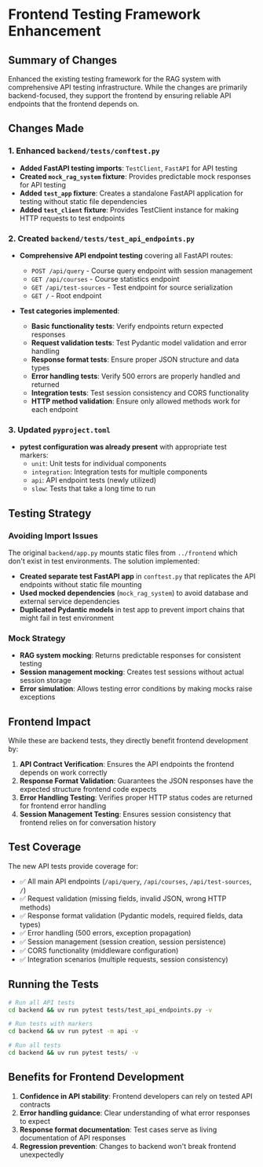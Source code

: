 # Frontend Testing Framework Enhancement

## Summary of Changes

Enhanced the existing testing framework for the RAG system with comprehensive API testing infrastructure. While the changes are primarily backend-focused, they support the frontend by ensuring reliable API endpoints that the frontend depends on.

## Changes Made

### 1. Enhanced `backend/tests/conftest.py`
- **Added FastAPI testing imports**: `TestClient`, `FastAPI` for API testing
- **Created `mock_rag_system` fixture**: Provides predictable mock responses for API testing
- **Added `test_app` fixture**: Creates a standalone FastAPI application for testing without static file dependencies
- **Added `test_client` fixture**: Provides TestClient instance for making HTTP requests to test endpoints

### 2. Created `backend/tests/test_api_endpoints.py`
- **Comprehensive API endpoint testing** covering all FastAPI routes:
  - `POST /api/query` - Course query endpoint with session management
  - `GET /api/courses` - Course statistics endpoint  
  - `GET /api/test-sources` - Test endpoint for source serialization
  - `GET /` - Root endpoint
  
- **Test categories implemented**:
  - **Basic functionality tests**: Verify endpoints return expected responses
  - **Request validation tests**: Test Pydantic model validation and error handling
  - **Response format tests**: Ensure proper JSON structure and data types
  - **Error handling tests**: Verify 500 errors are properly handled and returned
  - **Integration tests**: Test session consistency and CORS functionality
  - **HTTP method validation**: Ensure only allowed methods work for each endpoint

### 3. Updated `pyproject.toml` 
- **pytest configuration was already present** with appropriate test markers:
  - `unit`: Unit tests for individual components
  - `integration`: Integration tests for multiple components  
  - `api`: API endpoint tests (newly utilized)
  - `slow`: Tests that take a long time to run

## Testing Strategy

### Avoiding Import Issues
The original `backend/app.py` mounts static files from `../frontend` which don't exist in test environments. The solution implemented:

- **Created separate test FastAPI app** in `conftest.py` that replicates the API endpoints without static file mounting
- **Used mocked dependencies** (`mock_rag_system`) to avoid database and external service dependencies
- **Duplicated Pydantic models** in test app to prevent import chains that might fail in test environment

### Mock Strategy
- **RAG system mocking**: Returns predictable responses for consistent testing
- **Session management mocking**: Creates test sessions without actual session storage
- **Error simulation**: Allows testing error conditions by making mocks raise exceptions

## Frontend Impact

While these are backend tests, they directly benefit frontend development by:

1. **API Contract Verification**: Ensures the API endpoints the frontend depends on work correctly
2. **Response Format Validation**: Guarantees the JSON responses have the expected structure frontend code expects
3. **Error Handling Testing**: Verifies proper HTTP status codes are returned for frontend error handling
4. **Session Management Testing**: Ensures session consistency that frontend relies on for conversation history

## Test Coverage

The new API tests provide coverage for:
- ✅ All main API endpoints (`/api/query`, `/api/courses`, `/api/test-sources`, `/`)
- ✅ Request validation (missing fields, invalid JSON, wrong HTTP methods)  
- ✅ Response format validation (Pydantic models, required fields, data types)
- ✅ Error handling (500 errors, exception propagation)
- ✅ Session management (session creation, session persistence)
- ✅ CORS functionality (middleware configuration)
- ✅ Integration scenarios (multiple requests, session consistency)

## Running the Tests

```bash
# Run all API tests
cd backend && uv run pytest tests/test_api_endpoints.py -v

# Run tests with markers
cd backend && uv run pytest -m api -v

# Run all tests  
cd backend && uv run pytest tests/ -v
```

## Benefits for Frontend Development

1. **Confidence in API stability**: Frontend developers can rely on tested API contracts
2. **Error handling guidance**: Clear understanding of what error responses to expect
3. **Response format documentation**: Test cases serve as living documentation of API responses
4. **Regression prevention**: Changes to backend won't break frontend unexpectedly